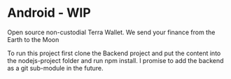 # Android - WIP

Open source non-custodial Terra Wallet. We send your finance from the Earth to the Moon

To run this project first clone the Backend project and put the content into the nodejs-project folder and run npm install. I promise to add the backend as a git sub-module in the future.
